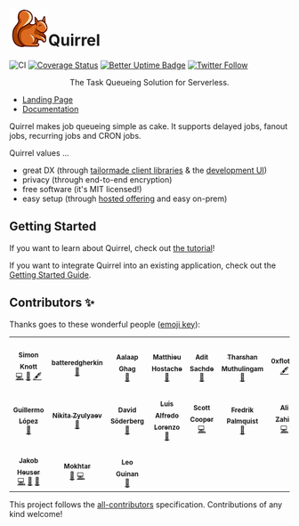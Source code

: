 <img src="./logo.png" height="70px" align="left" />

# Quirrel

![CI](https://github.com/quirrel-dev/quirrel/workflows/CI/badge.svg)
[![Coverage Status](https://coveralls.io/repos/github/quirrel-dev/quirrel/badge.svg?branch=main)](https://coveralls.io/github/quirrel-dev/quirrel?branch=main)
[![Better Uptime Badge](https://betteruptime.com/status-badges/v1/monitor/4u38.svg)](https://status.quirrel.dev)
[![Twitter Follow](https://img.shields.io/twitter/follow/skn0tt?label=Stay%20updated&style=social)](https://twitter.com/skn0tt)

<p align="middle">
  The Task Queueing Solution for Serverless.
</p>

- [Landing Page](https://quirrel.dev)
- [Documentation](https://docs.quirrel.dev)

Quirrel makes job queueing simple as cake. It supports delayed jobs, fanout jobs, recurring jobs and CRON jobs.

Quirrel values ...

- great DX (through [tailormade client libraries](https://docs.quirrel.dev/api/queue) & the [development UI](https://docs.quirrel.dev/getting-started/next-js#meet-the-development-ui))
- privacy (through end-to-end encryption)
- free software (it's MIT licensed!)
- easy setup (through [hosted offering](https://quirrel.dev) and easy on-prem)

## Getting Started

If you want to learn about Quirrel, check out [the tutorial](https://dev.to/quirrel/building-a-water-drinking-reminder-with-next-js-and-quirrel-1ckj)!

If you want to integrate Quirrel into an existing application, check out the [Getting Started Guide](https://docs.quirrel.dev).

## Contributors ✨

Thanks goes to these wonderful people ([emoji key](https://allcontributors.org/docs/en/emoji-key)):

<!-- ALL-CONTRIBUTORS-LIST:START - Do not remove or modify this section -->
<!-- prettier-ignore-start -->
<!-- markdownlint-disable -->
<table>
  <tr>
    <td align="center"><a href="https://github.com/Skn0tt"><img src="https://avatars.githubusercontent.com/u/14912729?v=4?s=100" width="100px;" alt=""/><br /><sub><b>Simon Knott</b></sub></a><br /><a href="https://github.com/quirrel-dev/quirrel/commits?author=Skn0tt" title="Code">💻</a> <a href="#ideas-Skn0tt" title="Ideas, Planning, & Feedback">🤔</a> <a href="#content-Skn0tt" title="Content">🖋</a></td>
    <td align="center"><a href="https://github.com/batteredgherkin"><img src="https://avatars.githubusercontent.com/u/45402110?v=4?s=100" width="100px;" alt=""/><br /><sub><b>batteredgherkin</b></sub></a><br /><a href="#design-batteredgherkin" title="Design">🎨</a></td>
    <td align="center"><a href="https://aalaap.com"><img src="https://avatars.githubusercontent.com/u/79404?v=4?s=100" width="100px;" alt=""/><br /><sub><b>Aalaap Ghag</b></sub></a><br /><a href="https://github.com/quirrel-dev/quirrel/commits?author=aalaap" title="Documentation">📖</a></td>
    <td align="center"><a href="http://producthunt.com/@twmatthieuh"><img src="https://avatars.githubusercontent.com/u/1550192?v=4?s=100" width="100px;" alt=""/><br /><sub><b>Matthieu Hostache</b></sub></a><br /><a href="https://github.com/quirrel-dev/quirrel/issues?q=author%3Amatthieuh" title="Bug reports">🐛</a></td>
    <td align="center"><a href="http://aditsachde.com"><img src="https://avatars.githubusercontent.com/u/23707194?v=4?s=100" width="100px;" alt=""/><br /><sub><b>Adit Sachde</b></sub></a><br /><a href="https://github.com/quirrel-dev/quirrel/commits?author=aditsachde" title="Documentation">📖</a></td>
    <td align="center"><a href="https://github.com/viperfx"><img src="https://avatars.githubusercontent.com/u/328257?v=4?s=100" width="100px;" alt=""/><br /><sub><b>Tharshan Muthulingam</b></sub></a><br /><a href="https://github.com/quirrel-dev/quirrel/issues?q=author%3Aviperfx" title="Bug reports">🐛</a></td>
    <td align="center"><a href="http://0xflotus.github.io"><img src="https://avatars.githubusercontent.com/u/26602940?v=4?s=100" width="100px;" alt=""/><br /><sub><b>0xflotus</b></sub></a><br /><a href="#content-0xflotus" title="Content">🖋</a></td>
  </tr>
  <tr>
    <td align="center"><a href="https://lopermo.com"><img src="https://avatars.githubusercontent.com/u/11388254?v=4?s=100" width="100px;" alt=""/><br /><sub><b>Guillermo López</b></sub></a><br /><a href="https://github.com/quirrel-dev/quirrel/commits?author=lopermo" title="Documentation">📖</a></td>
    <td align="center"><a href="https://github.com/zyulyaev"><img src="https://avatars.githubusercontent.com/u/9340671?v=4?s=100" width="100px;" alt=""/><br /><sub><b>Nikita Zyulyaev</b></sub></a><br /><a href="https://github.com/quirrel-dev/quirrel/issues?q=author%3Azyulyaev" title="Bug reports">🐛</a></td>
    <td align="center"><a href="https://github.com/davidsoderberg"><img src="https://avatars.githubusercontent.com/u/2233092?v=4?s=100" width="100px;" alt=""/><br /><sub><b>David Söderberg</b></sub></a><br /><a href="https://github.com/quirrel-dev/quirrel/commits?author=davidsoderberg" title="Documentation">📖</a></td>
    <td align="center"><a href="https://babas.bot/"><img src="https://avatars.githubusercontent.com/u/764518?v=4?s=100" width="100px;" alt=""/><br /><sub><b>Luis Alfredo Lorenzo</b></sub></a><br /><a href="https://github.com/quirrel-dev/quirrel/commits?author=babasbot" title="Documentation">📖</a></td>
    <td align="center"><a href="https://twitter.com/scttcper"><img src="https://avatars.githubusercontent.com/u/1400464?v=4?s=100" width="100px;" alt=""/><br /><sub><b>Scott Cooper</b></sub></a><br /><a href="https://github.com/quirrel-dev/quirrel/commits?author=scttcper" title="Code">💻</a></td>
    <td align="center"><a href="https://github.com/fiddep"><img src="https://avatars.githubusercontent.com/u/12913309?v=4?s=100" width="100px;" alt=""/><br /><sub><b>Fredrik Palmquist</b></sub></a><br /><a href="https://github.com/quirrel-dev/quirrel/issues?q=author%3Afiddep" title="Bug reports">🐛</a></td>
    <td align="center"><a href="https://alizahid.dev"><img src="https://avatars.githubusercontent.com/u/941775?v=4?s=100" width="100px;" alt=""/><br /><sub><b>Ali Zahid</b></sub></a><br /><a href="https://github.com/quirrel-dev/quirrel/commits?author=alizahid" title="Code">💻</a></td>
  </tr>
  <tr>
    <td align="center"><a href="https://codedrift.com"><img src="https://avatars.githubusercontent.com/u/1795?v=4?s=100" width="100px;" alt=""/><br /><sub><b>Jakob Heuser</b></sub></a><br /><a href="https://github.com/quirrel-dev/quirrel/commits?author=jakobo" title="Code">💻</a> <a href="https://github.com/quirrel-dev/quirrel/issues?q=author%3Ajakobo" title="Bug reports">🐛</a> <a href="#design-jakobo" title="Design">🎨</a></td>
    <td align="center"><a href="https://www.mokhtar.dev"><img src="https://avatars.githubusercontent.com/u/13026820?v=4?s=100" width="100px;" alt=""/><br /><sub><b>Mokhtar</b></sub></a><br /><a href="https://github.com/quirrel-dev/quirrel/commits?author=m5r" title="Documentation">📖</a> <a href="https://github.com/quirrel-dev/quirrel/commits?author=m5r" title="Code">💻</a></td>
    <td align="center"><a href="https://github.com/leo-guinan"><img src="https://avatars.githubusercontent.com/u/1247152?v=4?s=100" width="100px;" alt=""/><br /><sub><b>Leo Guinan</b></sub></a><br /><a href="https://github.com/quirrel-dev/quirrel/issues?q=author%3Aleo-guinan" title="Bug reports">🐛</a></td>
  </tr>
</table>

<!-- markdownlint-restore -->
<!-- prettier-ignore-end -->

<!-- ALL-CONTRIBUTORS-LIST:END -->

This project follows the [all-contributors](https://github.com/all-contributors/all-contributors) specification. Contributions of any kind welcome!
